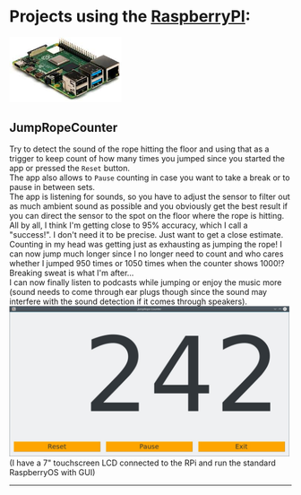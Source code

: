 # Projects using the [RaspberryPI](https://www.raspberrypi.org/products/):
<img src="../_documentation/resources/rpi.jpg" alt="The Raspberry PI platform" width="200">

## JumpRopeCounter
Try to detect the sound of the rope hitting the floor and using that as a trigger to keep count of how many times you jumped since you started the app or pressed the `Reset` button.<br>
The app also allows to `Pause` counting in case you want to take a break or to pause in between sets.<br>
The app is listening for sounds, so you have to adjust the sensor to filter out as much ambient sound as possible and you obviously get the best result if you can direct the sensor to the spot on the floor where the rope is hitting.<br>
All by all, I think I'm getting close to 95% accuracy, which I call a "success!".  I don't need it to be precise.  Just want to get a close estimate.<br>
Counting in my head was getting just as exhausting as jumping the rope!  I can now jump much longer since I no longer need to count and who cares whether I jumped 950 times or 1050 times when the counter shows 1000!?  Breaking sweat is what I'm after...<br>
I can now finally listen to podcasts while jumping or enjoy the music more (sound needs to come through ear plugs though since the sound may interfere with the sound detection if it comes through speakers).
<br>
<img src="../_documentation/resources/JumpRopeCounter_screenshot.jpg" alt="JumpRopeCounter screenshot" width="500">
(I have a 7" touchscreen LCD connected to the RPi and run the standard RaspberryOS with GUI)

---
